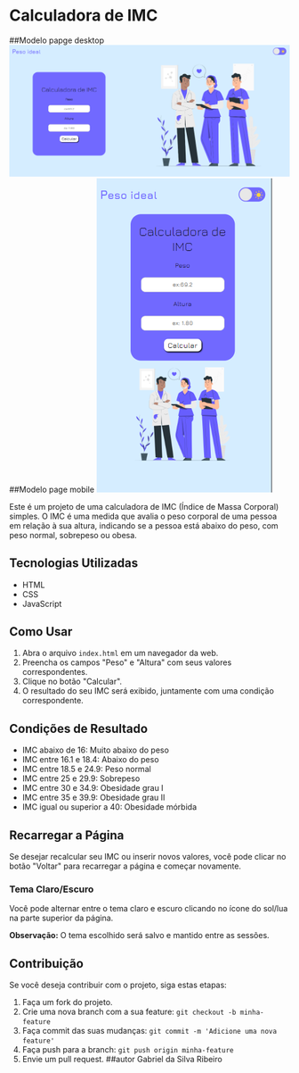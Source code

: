# Calculadora de IMC
##Modelo papge desktop
![Modelo page](assets/assets/img/IMG-layout.png)
##Modelo page mobile
![Modelo page](assets/assets/img/img-mobile.png)
 
Este é um projeto de uma calculadora de IMC (Índice de Massa Corporal) simples. O IMC é uma medida que avalia o peso corporal de uma pessoa em relação à sua altura, indicando se a pessoa está abaixo do peso, com peso normal, sobrepeso ou obesa.

## Tecnologias Utilizadas
- HTML
- CSS
- JavaScript

## Como Usar
1. Abra o arquivo `index.html` em um navegador da web.
2. Preencha os campos "Peso" e "Altura" com seus valores correspondentes.
3. Clique no botão "Calcular".
4. O resultado do seu IMC será exibido, juntamente com uma condição correspondente.

## Condições de Resultado
- IMC abaixo de 16: Muito abaixo do peso
- IMC entre 16.1 e 18.4: Abaixo do peso
- IMC entre 18.5 e 24.9: Peso normal
- IMC entre 25 e 29.9: Sobrepeso
- IMC entre 30 e 34.9: Obesidade grau I
- IMC entre 35 e 39.9: Obesidade grau II
- IMC igual ou superior a 40: Obesidade mórbida

## Recarregar a Página
Se desejar recalcular seu IMC ou inserir novos valores, você pode clicar no botão "Voltar" para recarregar a página e começar novamente.

### Tema Claro/Escuro
Você pode alternar entre o tema claro e escuro clicando no ícone do sol/lua na parte superior da página.

**Observação:** O tema escolhido será salvo e mantido entre as sessões.
## Contribuição

Se você deseja contribuir com o projeto, siga estas etapas:

1. Faça um fork do projeto.
2. Crie uma nova branch com a sua feature: `git checkout -b minha-feature`
3. Faça commit das suas mudanças: `git commit -m 'Adicione uma nova feature'`
4. Faça push para a branch: `git push origin minha-feature`
5. Envie um pull request.
##autor
Gabriel da Silva Ribeiro 
